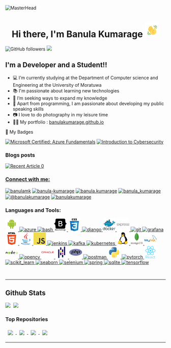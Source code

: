 ![MasterHead](https://i2.wp.com/blog.magmalabs.io/wp-content/uploads/2021/11/Gif-horizontal.gif?fit=1500%2C534&ssl=1)

<h1 align="center">
    Hi there, I'm Banula Kumarage 
    <img src="https://raw.githubusercontent.com/BanulaKumarage/BanulaKumarage/master/assets/wave.gif" 
         alt="Waving hand animated gif"
         height="45"
         width="45" />
</h1>

![GitHub followers](https://img.shields.io/github/followers/banulakumarage?label=Followers&logo=GitHub)
![](https://komarev.com/ghpvc/?username=banulakumarage&color=blue)

## I'm a Developer and a Student!!

- 💻 I’m currently studying at the Department of Computer science and Engineering at the University of Moratuwa
- 📚 I'm passionate about learning new technologies
- 🔭 I’m seeking ways to expand my knowledge
- 🎤 Apart from programming, I am passionate about developing my public speaking skills
- 📷 I love to do photography in my leisure time
- 👨‍💻 My portfolio : [banulakumarage.github.io](https://banulakumarage.github.io/)

📕 My Badges 
<!--START_SECTION:badges-->
[![Microsoft Certified: Azure Fundamentals](https://images.credly.com/size/110x110/images/be8fcaeb-c769-4858-b567-ffaaa73ce8cf/image.png)](http://www.credly.com/badges/e8af8f48-83c8-44c0-8e4e-555cbefd4f0e "Microsoft Certified: Azure Fundamentals")
[![Introduction to Cybersecurity](https://images.credly.com/size/110x110/images/af8c6b4e-fc31-47c4-8dcb-eb7a2065dc5b/I2CS__1_.png)](http://www.credly.com/badges/83dde72b-2395-40e6-9061-ac38dae5b995 "Introduction to Cybersecurity")
<!--END_SECTION:badges-->

<!-- [![An image of @banulakumarage's Holopin badges, which is a link to view their full Holopin profile](https://holopin.me/banulakumarage)](https://holopin.io/@banulakumarage) -->

### Blogs posts
<a target="_blank" href="https://github-readme-medium-recent-article.vercel.app/medium/@banulakumarage/0"><img src="https://github-readme-medium-recent-article.vercel.app/medium/@banulakumarage/0" alt="Recent Article 0"> 


<h3 align="left">Connect with me:</h3>
<p align="left">
<a href="https://twitter.com/banulamk" target="blank"><img align="center" src="https://raw.githubusercontent.com/rahuldkjain/github-profile-readme-generator/master/src/images/icons/Social/twitter.svg" alt="banulamk" height="30" width="40" /></a>
<a href="https://linkedin.com/in/banula-kumarage" target="blank"><img align="center" src="https://raw.githubusercontent.com/rahuldkjain/github-profile-readme-generator/master/src/images/icons/Social/linked-in-alt.svg" alt="banula-kumarage" height="30" width="40" /></a>
<a href="https://fb.com/banula.kumarage" target="blank"><img align="center" src="https://raw.githubusercontent.com/rahuldkjain/github-profile-readme-generator/master/src/images/icons/Social/facebook.svg" alt="banula.kumarage" height="30" width="40" /></a>
<a href="https://instagram.com/banula_kumarage" target="blank"><img align="center" src="https://raw.githubusercontent.com/rahuldkjain/github-profile-readme-generator/master/src/images/icons/Social/instagram.svg" alt="banula_kumarage" height="30" width="40" /></a>
<a href="https://medium.com/@banulakumarage" target="blank"><img align="center" src="https://raw.githubusercontent.com/rahuldkjain/github-profile-readme-generator/master/src/images/icons/Social/medium.svg" alt="@banulakumarage" height="30" width="40" /></a>
<a href="https://www.hackerrank.com/banulakumarage" target="blank"><img align="center" src="https://raw.githubusercontent.com/rahuldkjain/github-profile-readme-generator/master/src/images/icons/Social/hackerrank.svg" alt="banulakumarage" height="30" width="40" /></a>
</p>

<h3 align="left">Languages and Tools:</h3>
<p align="left"> <a href="https://developer.android.com" target="_blank" rel="noreferrer"> <img src="https://raw.githubusercontent.com/devicons/devicon/master/icons/android/android-original-wordmark.svg" alt="android" width="40" height="40"/> </a> <a href="https://azure.microsoft.com/en-in/" target="_blank" rel="noreferrer"> <img src="https://www.vectorlogo.zone/logos/microsoft_azure/microsoft_azure-icon.svg" alt="azure" width="40" height="40"/> </a> <a href="https://www.gnu.org/software/bash/" target="_blank" rel="noreferrer"> <img src="https://www.vectorlogo.zone/logos/gnu_bash/gnu_bash-icon.svg" alt="bash" width="40" height="40"/> </a> <a href="https://getbootstrap.com" target="_blank" rel="noreferrer"> <img src="https://raw.githubusercontent.com/devicons/devicon/master/icons/bootstrap/bootstrap-plain-wordmark.svg" alt="bootstrap" width="40" height="40"/> </a> <a href="https://www.w3schools.com/css/" target="_blank" rel="noreferrer"> <img src="https://raw.githubusercontent.com/devicons/devicon/master/icons/css3/css3-original-wordmark.svg" alt="css3" width="40" height="40"/> </a> <a href="https://www.djangoproject.com/" target="_blank" rel="noreferrer"> <img src="https://cdn.worldvectorlogo.com/logos/django.svg" alt="django" width="40" height="40"/> </a> <a href="https://www.docker.com/" target="_blank" rel="noreferrer"> <img src="https://raw.githubusercontent.com/devicons/devicon/master/icons/docker/docker-original-wordmark.svg" alt="docker" width="40" height="40"/> </a> <a href="https://expressjs.com" target="_blank" rel="noreferrer"> <img src="https://raw.githubusercontent.com/devicons/devicon/master/icons/express/express-original-wordmark.svg" alt="express" width="40" height="40"/> </a> <a href="https://git-scm.com/" target="_blank" rel="noreferrer"> <img src="https://www.vectorlogo.zone/logos/git-scm/git-scm-icon.svg" alt="git" width="40" height="40"/> </a> <a href="https://grafana.com" target="_blank" rel="noreferrer"> <img src="https://www.vectorlogo.zone/logos/grafana/grafana-icon.svg" alt="grafana" width="40" height="40"/> </a> <a href="https://www.w3.org/html/" target="_blank" rel="noreferrer"> <img src="https://raw.githubusercontent.com/devicons/devicon/master/icons/html5/html5-original-wordmark.svg" alt="html5" width="40" height="40"/> </a> <a href="https://www.java.com" target="_blank" rel="noreferrer"> <img src="https://raw.githubusercontent.com/devicons/devicon/master/icons/java/java-original.svg" alt="java" width="40" height="40"/> </a> <a href="https://developer.mozilla.org/en-US/docs/Web/JavaScript" target="_blank" rel="noreferrer"> <img src="https://raw.githubusercontent.com/devicons/devicon/master/icons/javascript/javascript-original.svg" alt="javascript" width="40" height="40"/> </a> <a href="https://www.jenkins.io" target="_blank" rel="noreferrer"> <img src="https://www.vectorlogo.zone/logos/jenkins/jenkins-icon.svg" alt="jenkins" width="40" height="40"/> </a> <a href="https://kafka.apache.org/" target="_blank" rel="noreferrer"> <img src="https://www.vectorlogo.zone/logos/apache_kafka/apache_kafka-icon.svg" alt="kafka" width="40" height="40"/> </a> <a href="https://kubernetes.io" target="_blank" rel="noreferrer"> <img src="https://www.vectorlogo.zone/logos/kubernetes/kubernetes-icon.svg" alt="kubernetes" width="40" height="40"/> </a> <a href="https://www.linux.org/" target="_blank" rel="noreferrer"> <img src="https://raw.githubusercontent.com/devicons/devicon/master/icons/linux/linux-original.svg" alt="linux" width="40" height="40"/> </a> <a href="https://www.mongodb.com/" target="_blank" rel="noreferrer"> <img src="https://raw.githubusercontent.com/devicons/devicon/master/icons/mongodb/mongodb-original-wordmark.svg" alt="mongodb" width="40" height="40"/> </a> <a href="https://www.mysql.com/" target="_blank" rel="noreferrer"> <img src="https://raw.githubusercontent.com/devicons/devicon/master/icons/mysql/mysql-original-wordmark.svg" alt="mysql" width="40" height="40"/> </a> <a href="https://nodejs.org" target="_blank" rel="noreferrer"> <img src="https://raw.githubusercontent.com/devicons/devicon/master/icons/nodejs/nodejs-original-wordmark.svg" alt="nodejs" width="40" height="40"/> </a> <a href="https://opencv.org/" target="_blank" rel="noreferrer"> <img src="https://www.vectorlogo.zone/logos/opencv/opencv-icon.svg" alt="opencv" width="40" height="40"/> </a> <a href="https://www.oracle.com/" target="_blank" rel="noreferrer"> <img src="https://raw.githubusercontent.com/devicons/devicon/master/icons/oracle/oracle-original.svg" alt="oracle" width="40" height="40"/> </a> <a href="https://pandas.pydata.org/" target="_blank" rel="noreferrer"> <img src="https://raw.githubusercontent.com/devicons/devicon/2ae2a900d2f041da66e950e4d48052658d850630/icons/pandas/pandas-original.svg" alt="pandas" width="40" height="40"/> </a> <a href="https://www.php.net" target="_blank" rel="noreferrer"> <img src="https://raw.githubusercontent.com/devicons/devicon/master/icons/php/php-original.svg" alt="php" width="40" height="40"/> </a> <a href="https://postman.com" target="_blank" rel="noreferrer"> <img src="https://www.vectorlogo.zone/logos/getpostman/getpostman-icon.svg" alt="postman" width="40" height="40"/> </a> <a href="https://www.python.org" target="_blank" rel="noreferrer"> <img src="https://raw.githubusercontent.com/devicons/devicon/master/icons/python/python-original.svg" alt="python" width="40" height="40"/> </a> <a href="https://pytorch.org/" target="_blank" rel="noreferrer"> <img src="https://www.vectorlogo.zone/logos/pytorch/pytorch-icon.svg" alt="pytorch" width="40" height="40"/> </a> <a href="https://reactjs.org/" target="_blank" rel="noreferrer"> <img src="https://raw.githubusercontent.com/devicons/devicon/master/icons/react/react-original-wordmark.svg" alt="react" width="40" height="40"/> </a> <a href="https://scikit-learn.org/" target="_blank" rel="noreferrer"> <img src="https://upload.wikimedia.org/wikipedia/commons/0/05/Scikit_learn_logo_small.svg" alt="scikit_learn" width="40" height="40"/> </a> <a href="https://seaborn.pydata.org/" target="_blank" rel="noreferrer"> <img src="https://seaborn.pydata.org/_images/logo-mark-lightbg.svg" alt="seaborn" width="40" height="40"/> </a> <a href="https://www.selenium.dev" target="_blank" rel="noreferrer"> <img src="https://raw.githubusercontent.com/detain/svg-logos/780f25886640cef088af994181646db2f6b1a3f8/svg/selenium-logo.svg" alt="selenium" width="40" height="40"/> </a> <a href="https://spring.io/" target="_blank" rel="noreferrer"> <img src="https://www.vectorlogo.zone/logos/springio/springio-icon.svg" alt="spring" width="40" height="40"/> </a> <a href="https://www.sqlite.org/" target="_blank" rel="noreferrer"> <img src="https://www.vectorlogo.zone/logos/sqlite/sqlite-icon.svg" alt="sqlite" width="40" height="40"/> </a> <a href="https://www.tensorflow.org" target="_blank" rel="noreferrer"> <img src="https://www.vectorlogo.zone/logos/tensorflow/tensorflow-icon.svg" alt="tensorflow" width="40" height="40"/> </a> </p>

<br />


---

## Github Stats

<div style="max-width: 1050px; margin: 8px auto 10px auto;">
  <div>
    <div style="display: inline;">
      <img src = "https://github-readme-stats.vercel.app/api?username=banulakumarage&show_icons=true&line_height=27count_private=true&theme=dracula" style="  max-width: 100%; height: auto;">
    </div>
    <div style="display: inline;">
      <img src = "https://github-readme-stats.vercel.app/api/top-langs/?username=banulakumarage&layout=compact&theme=dracula" style="  max-width: 100%; height: 209px; margin-left:5px;">
    </div>
  </div>
</div>


### Top Repositories

<p float="left">
<a href="https://github.com/DBMS-404/Supply-Chain-Management-System">
  <img style = "margin: 8px 8px 8px 8px;" align="center" src="https://github-readme-stats.vercel.app/api/pin/?username=DBMS-404&repo=Supply-Chain-Management-System&theme=dracula" />
</a>
<a href="https://github.com/BanulaKumarage/ehotelier">
  <img style = "margin: 8px 8px 8px 8px;" align="center" src="https://github-readme-stats.vercel.app/api/pin/?username=BanulaKumarage&repo=ehotelier&theme=dracula" />
</a>
<a href="https://github.com/orgs/TeamStreamix/repositories">
  <img style = "margin: 8px 8px 8px 8px;" align="center" src="https://github-readme-stats.vercel.app/api/pin/?username=TeamStreamix&repo=StreamiX&theme=dracula" />
</a>
<a href="https://github.com/SEP-Group-15/moodle/tree/Mod_workflow_branch/mod/workflow">
  <img style = "margin: 8px 8px 8px 8px;" align="center" src="https://github-readme-stats.vercel.app/api/pin/?username=SEP-Group-15&repo=moodle&theme=dracula" />
</a>
</p>

---
[github]: https://www.github.com/banulakumarage
[twitter]: https://twitter.com/banulamk
[linkedin]: https://www.linkedin.com/in/banula-kumarage
[instagram]: https://www.instagram.com/banula_kumarage/
[facebook]: https://www.facebook.com/banula.kumarage
[hackerrank]: https://www.hackerrank.com/banulakumarage
